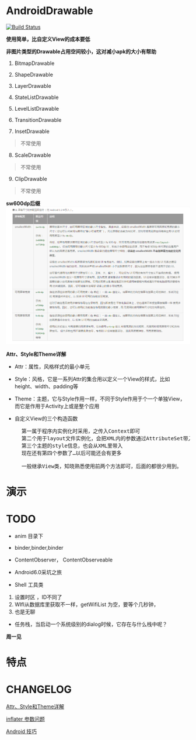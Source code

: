 # AndroidDrawable

[![Build Status](https://travis-ci.org/meolu/walle-web.svg?branch=master)](https://travis-ci.org/meolu/walle-web)

**使用简单，比自定义View的成本要低**

**非图片类型的Drawable占用空间较小，这对减小apk的大小有帮助**

1. BitmapDrawable

2. ShapeDrawable

3. LayerDrawable

4. StateListDrawable

5. LevelListDrawable

6. TransitionDrawable

7. InsetDrawable
> 不常使用

8. ScaleDrawable
> 不常使用

9. ClipDrawable
> 不常使用

**sw600dp后缀**
![](pic/屏幕尺寸限定符.png)

**Attr、Style和Theme详解**
- Attr：属性，风格样式的最小单元

- Style：风格，它是一系列Attr的集合用以定义一个View的样式，比如height、width、padding等

- Theme：主题，它与Style作用一样，不同于Style作用于个一个单独View，而它是作用于Activity上或是整个应用

- 自定义View的三个构造函数
<pre>
     第一属于程序内实例化时采用，之传入Context即可
     第二个用于layout文件实例化，会把XML内的参数通过AttributeSet带入到View内。
     第三个主题的style信息，也会从XML里带入
     现在还有第四个参数了…以后可能还会有更多

     一般继承View类，知晓熟悉使用前两个方法即可，后面的都很少用到。
</pre>

# 演示

# TODO

- anim 目录下

- binder,binder,binder

- ContentObserver， ContentObserveable

- Android6.0采坑之旅

- Shell 工具类

1. 设置时区 ，ID不同了
2. WIfI从数据库里获取不一样，getWifiList 为空，要等个几秒钟，
3. 也是无聊

- 任务栈，当启动一个系统级别的dialog时候，它存在与什么栈中呢？

**周一见**

# 特点

# CHANGELOG
[Attr、Style和Theme详解](http://www.jianshu.com/p/dd79220b47dd)

[inflater 参数问题](http://www.jianshu.com/p/164e3ed1bc9f)

[Android 技巧](https://github.com/AndroidPreView/AndroidNote/blob/master/blog/Android%E5%BC%80%E5%8F%91%E5%BD%95/Android-%E6%8A%80%E5%B7%A7.md)








